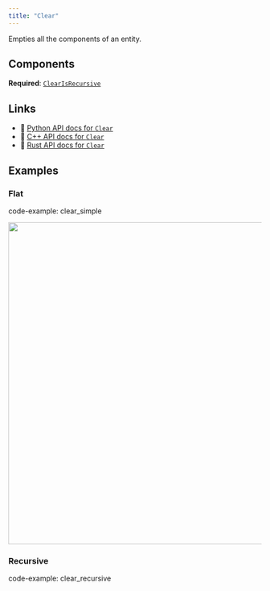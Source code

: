 ```yaml
---
title: "Clear"
---
```


Empties all the components of an entity.

## Components

**Required**: [`ClearIsRecursive`](../components/clear_is_recursive.md)

## Links
 * 🐍 [Python API docs for `Clear`](https://ref.rerun.io/docs/python/stable/common/archetypes#rerun.archetypes.Clear)
 * 🌊 [C++ API docs for `Clear`](https://ref.rerun.io/docs/cpp/stable/structrerun_1_1archetypes_1_1Clear.html?speculative-link)
 * 🦀 [Rust API docs for `Clear`](https://docs.rs/rerun/latest/rerun/archetypes/struct.Clear.html)

## Examples

### Flat

code-example: clear_simple

<center>
<picture>
  <source media="(max-width: 480px)" srcset="https://static.rerun.io/clear_simple/2f5df95fcc53e9f0552f65670aef7f94830c5c1a/480w.png">
  <source media="(max-width: 768px)" srcset="https://static.rerun.io/clear_simple/2f5df95fcc53e9f0552f65670aef7f94830c5c1a/768w.png">
  <source media="(max-width: 1024px)" srcset="https://static.rerun.io/clear_simple/2f5df95fcc53e9f0552f65670aef7f94830c5c1a/1024w.png">
  <source media="(max-width: 1200px)" srcset="https://static.rerun.io/clear_simple/2f5df95fcc53e9f0552f65670aef7f94830c5c1a/1200w.png">
  <img src="https://static.rerun.io/clear_simple/2f5df95fcc53e9f0552f65670aef7f94830c5c1a/full.png" width="640">
</picture>
</center>

### Recursive

code-example: clear_recursive

